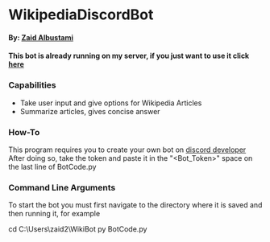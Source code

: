 # WikipediaDiscordBot
#### By: [Zaid Albustami](https://github.com/ZaidA2023)

#### This bot is already running on my server, if you just want to use it click [here](https://discord.com/api/oauth2/authorize?client_id=1065957686899900426&permissions=8&scope=bot)

### Capabilities

- Take user input and give options for Wikipedia Articles
- Summarize articles, gives concise answer

### How-To
	
This program requires you to create your own bot on [discord developer](https://discord.com/developers/applications)
After doing so, take the token and paste it in the "<Bot_Token>" space on the last line of BotCode.py

### Command Line Arguments

To start the bot you must first navigate to the directory where it
is saved and then running it, for example
  
  cd C:\Users\zaid2\WikiBot
  py BotCode.py

